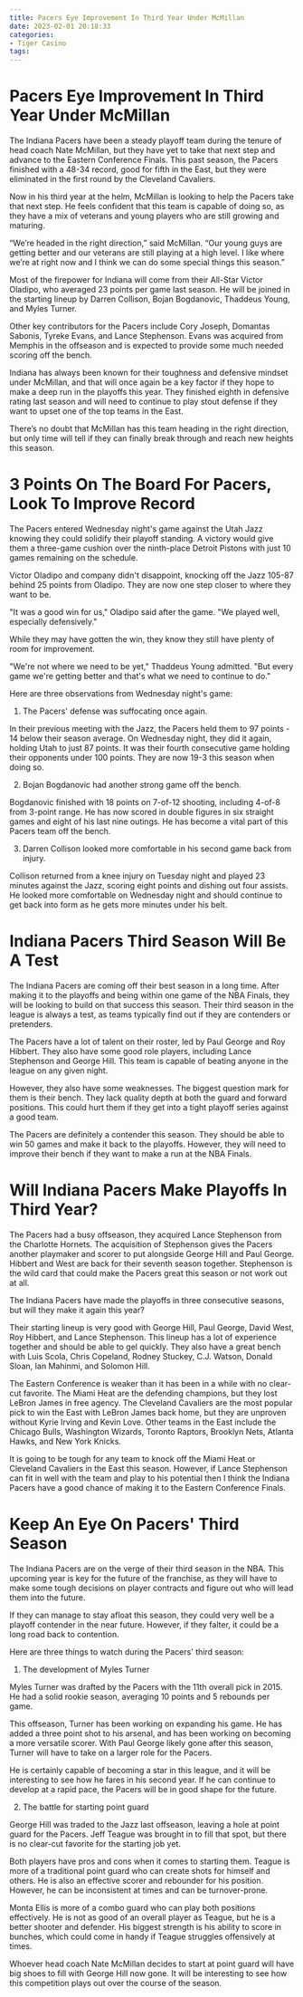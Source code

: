 ```yaml
---
title: Pacers Eye Improvement In Third Year Under McMillan
date: 2023-02-01 20:18:33
categories:
- Tiger Casino
tags:
---
```



#  Pacers Eye Improvement In Third Year Under McMillan

The Indiana Pacers have been a steady playoff team during the tenure of head coach Nate McMillan, but they have yet to take that next step and advance to the Eastern Conference Finals. This past season, the Pacers finished with a 48-34 record, good for fifth in the East, but they were eliminated in the first round by the Cleveland Cavaliers.

Now in his third year at the helm, McMillan is looking to help the Pacers take that next step. He feels confident that this team is capable of doing so, as they have a mix of veterans and young players who are still growing and maturing.

“We’re headed in the right direction,” said McMillan. “Our young guys are getting better and our veterans are still playing at a high level. I like where we’re at right now and I think we can do some special things this season.”

Most of the firepower for Indiana will come from their All-Star Victor Oladipo, who averaged 23 points per game last season. He will be joined in the starting lineup by Darren Collison, Bojan Bogdanovic, Thaddeus Young, and Myles Turner.

Other key contributors for the Pacers include Cory Joseph, Domantas Sabonis, Tyreke Evans, and Lance Stephenson. Evans was acquired from Memphis in the offseason and is expected to provide some much needed scoring off the bench.

Indiana has always been known for their toughness and defensive mindset under McMillan, and that will once again be a key factor if they hope to make a deep run in the playoffs this year. They finished eighth in defensive rating last season and will need to continue to play stout defense if they want to upset one of the top teams in the East.

There’s no doubt that McMillan has this team heading in the right direction, but only time will tell if they can finally break through and reach new heights this season.

#  3 Points On The Board For Pacers, Look To Improve Record

The Pacers entered Wednesday night's game against the Utah Jazz knowing they could solidify their playoff standing. A victory would give them a three-game cushion over the ninth-place Detroit Pistons with just 10 games remaining on the schedule.

Victor Oladipo and company didn't disappoint, knocking off the Jazz 105-87 behind 25 points from Oladipo. They are now one step closer to where they want to be.

"It was a good win for us," Oladipo said after the game. "We played well, especially defensively."

While they may have gotten the win, they know they still have plenty of room for improvement.

"We're not where we need to be yet," Thaddeus Young admitted. "But every game we're getting better and that's what we need to continue to do."

Here are three observations from Wednesday night's game:

1) The Pacers' defense was suffocating once again.

In their previous meeting with the Jazz, the Pacers held them to 97 points - 14 below their season average. On Wednesday night, they did it again, holding Utah to just 87 points. It was their fourth consecutive game holding their opponents under 100 points. They are now 19-3 this season when doing so.

2) Bojan Bogdanovic had another strong game off the bench.

Bogdanovic finished with 18 points on 7-of-12 shooting, including 4-of-8 from 3-point range. He has now scored in double figures in six straight games and eight of his last nine outings. He has become a vital part of this Pacers team off the bench.

3) Darren Collison looked more comfortable in his second game back from injury.

Collison returned from a knee injury on Tuesday night and played 23 minutes against the Jazz, scoring eight points and dishing out four assists. He looked more comfortable on Wednesday night and should continue to get back into form as he gets more minutes under his belt.

#  Indiana Pacers Third Season Will Be A Test

The Indiana Pacers are coming off their best season in a long time. After making it to the playoffs and being within one game of the NBA Finals, they will be looking to build on that success this season. Their third season in the league is always a test, as teams typically find out if they are contenders or pretenders.

The Pacers have a lot of talent on their roster, led by Paul George and Roy Hibbert. They also have some good role players, including Lance Stephenson and George Hill. This team is capable of beating anyone in the league on any given night.

However, they also have some weaknesses. The biggest question mark for them is their bench. They lack quality depth at both the guard and forward positions. This could hurt them if they get into a tight playoff series against a good team.

The Pacers are definitely a contender this season. They should be able to win 50 games and make it back to the playoffs. However, they will need to improve their bench if they want to make a run at the NBA Finals.

#  Will Indiana Pacers Make Playoffs In Third Year? 

The Pacers had a busy offseason, they acquired Lance Stephenson from the Charlotte Hornets. The acquisition of Stephenson gives the Pacers another playmaker and scorer to put alongside George Hill and Paul George. Hibbert and West are back for their seventh season together. Stephenson is the wild card that could make the Pacers great this season or not work out at all.

The Indiana Pacers have made the playoffs in three consecutive seasons, but will they make it again this year?

Their starting lineup is very good with George Hill, Paul George, David West, Roy Hibbert, and Lance Stephenson. This lineup has a lot of experience together and should be able to gel quickly. They also have a great bench with Luis Scola, Chris Copeland, Rodney Stuckey, C.J. Watson, Donald Sloan, Ian Mahinmi, and Solomon Hill.

The Eastern Conference is weaker than it has been in a while with no clear-cut favorite. The Miami Heat are the defending champions, but they lost LeBron James in free agency. The Cleveland Cavaliers are the most popular pick to win the East with LeBron James back home, but they are unproven without Kyrie Irving and Kevin Love. Other teams in the East include the Chicago Bulls, Washington Wizards, Toronto Raptors, Brooklyn Nets, Atlanta Hawks, and New York Knicks.

It is going to be tough for any team to knock off the Miami Heat or Cleveland Cavaliers in the East this season. However, if Lance Stephenson can fit in well with the team and play to his potential then I think the Indiana Pacers have a good chance of making it to the Eastern Conference Finals.

#  Keep An Eye On Pacers' Third Season

The Indiana Pacers are on the verge of their third season in the NBA. This upcoming year is key for the future of the franchise, as they will have to make some tough decisions on player contracts and figure out who will lead them into the future.

If they can manage to stay afloat this season, they could very well be a playoff contender in the near future. However, if they falter, it could be a long road back to contention.

Here are three things to watch during the Pacers' third season:

1. The development of Myles Turner

Myles Turner was drafted by the Pacers with the 11th overall pick in 2015. He had a solid rookie season, averaging 10 points and 5 rebounds per game.

This offseason, Turner has been working on expanding his game. He has added a three point shot to his arsenal, and has been working on becoming a more versatile scorer. With Paul George likely gone after this season, Turner will have to take on a larger role for the Pacers.

He is certainly capable of becoming a star in this league, and it will be interesting to see how he fares in his second year. If he can continue to develop at a rapid pace, the Pacers will be in good shape for the future.

2. The battle for starting point guard

George Hill was traded to the Jazz last offseason, leaving a hole at point guard for the Pacers. Jeff Teague was brought in to fill that spot, but there is no clear-cut favorite for the starting job yet.

Both players have pros and cons when it comes to starting them. Teague is more of a traditional point guard who can create shots for himself and others. He is also an effective scorer and rebounder for his position. However, he can be inconsistent at times and can be turnover-prone.

Monta Ellis is more of a combo guard who can play both positions effectively. He is not as good of an overall player as Teague, but he is a better shooter and defender. His biggest strength is his ability to score in bunches, which could come in handy if Teague struggles offensively at times.

Whoever head coach Nate McMillan decides to start at point guard will have big shoes to fill with George Hill now gone. It will be interesting to see how this competition plays out over the course of the season.